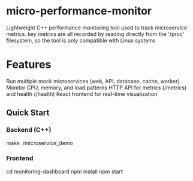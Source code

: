 # micro-performance-monitor
Lightweight C++ performance monitoring tool used to track microservice metrics.
key metrics are all recorded by reading directly from the '/proc' filesystem, so the tool is only compatible with Linux systems

# Features
Run multiple mock microservices (web, API, database, cache, worker)
Monitor CPU, memory, and load patterns
HTTP API for metrics (/metrics) and health (/health)
React frontend for real-time visualization

## Quick Start

### Backend (C++)
make
./microservice_demo
### Frontend
cd monitoring-dashboard
npm install
npm start
